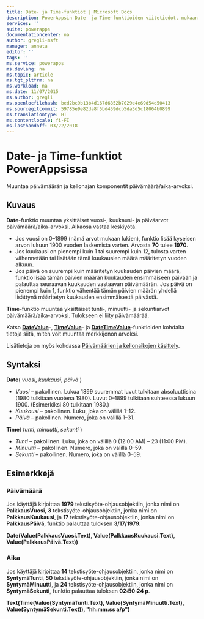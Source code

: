 ```yaml
---
title: Date- ja Time-funktiot | Microsoft Docs
description: PowerAppsin Date- ja Time-funktioiden viitetiedot, mukaan lukien syntaksi ja esimerkit
services: ''
suite: powerapps
documentationcenter: na
author: gregli-msft
manager: anneta
editor: ''
tags: ''
ms.service: powerapps
ms.devlang: na
ms.topic: article
ms.tgt_pltfrm: na
ms.workload: na
ms.date: 11/07/2015
ms.author: gregli
ms.openlocfilehash: bed2bc9b13b4d167d6852b7029e4e69d54d50413
ms.sourcegitcommit: 59785e9e82da8f5bd459dcb5da3d5c18064b0899
ms.translationtype: HT
ms.contentlocale: fi-FI
ms.lasthandoff: 03/22/2018
---
```

# <a name="date-and-time-functions-in-powerapps"></a>Date- ja Time-funktiot PowerAppsissa
Muuntaa päivämäärän ja kellonajan komponentit päivämäärä/aika-arvoksi.

## <a name="description"></a>Kuvaus
**Date**-funktio muuntaa yksittäiset vuosi-, kuukausi- ja päiväarvot päivämäärä/aika-arvoksi.  Aikaosa vastaa keskiyötä.

* Jos vuosi on 0–1899 (nämä arvot mukaan lukien), funktio lisää kyseisen arvon lukuun 1900 vuoden laskemista varten.  Arvosta **70** tulee **1970**.
* Jos kuukausi on pienempi kuin 1 tai suurempi kuin 12, tulosta varten vähennetään tai lisätään tämä kuukausien määrä määritetyn vuoden alkuun.
* Jos päivä on suurempi kuin määritetyn kuukauden päivien määrä, funktio lisää tämän päivien määrän kuukauden ensimmäiseen päivään ja palauttaa seuraavan kuukauden vastaavan päivämäärän.  Jos päivä on pienempi kuin 1, funktio vähentää tämän päivien määrän yhdellä lisättynä määritetyn kuukauden ensimmäisestä päivästä.

**Time**-funktio muuntaa yksittäiset tunti-, minuutti- ja sekuntiarvot päivämäärä/aika-arvoksi.  Tulokseen ei liity päivämäärää.

Katso **[DateValue](function-datevalue-timevalue.md)**-, **[TimeValue](function-datevalue-timevalue.md)**- ja **[DateTimeValue](function-datevalue-timevalue.md)**-funktioiden kohdalta tietoja siitä, miten voit muuntaa merkkijonon arvoksi.  

Lisätietoja on myös kohdassa [Päivämäärien ja kellonaikojen käsittely](../show-text-dates-times.md).

## <a name="syntax"></a>Syntaksi
**Date**( *vuosi*, *kuukausi*, *päivä* )

* *Vuosi* – pakollinen.  Lukua 1899 suuremmat luvut tulkitaan absoluuttisina (1980 tulkitaan vuotena 1980). Luvut 0–1899 tulkitaan suhteessa lukuun 1900. (Esimerkiksi 80 tulkitaan 1980.)
* *Kuukausi* – pakollinen.  Luku, joka on välillä 1–12.
* *Päivä* – pakollinen. Numero, joka on välillä 1–31.

**Time**( *tunti*, *minuutti*, *sekunti* )

* *Tunti* – pakollinen.  Luku, joka on välillä 0 (12:00 AM) – 23 (11:00 PM).
* *Minuutti* – pakollinen. Numero, joka on välillä 0–59.
* *Sekunti* – pakollinen. Numero, joka on välillä 0–59.

## <a name="examples"></a>Esimerkkejä
### <a name="date"></a>Päivämäärä
Jos käyttäjä kirjoittaa **1979** tekstisyöte-ohjausobjektiin, jonka nimi on **PalkkausVuosi**, **3** tekstisyöte-ohjausobjektiin, jonka nimi on **PalkkausKuukausi**, ja **17** tekstisyöte-ohjausobjektiin, jonka nimi on **PalkkausPäivä**, funktio palauttaa tuloksen **3/17/1979**:

**Date(Value(PalkkausVuosi.Text), Value(PalkkausKuukausi.Text), Value(PalkkausPäivä.Text))**

### <a name="time"></a>Aika
Jos käyttäjä kirjoittaa **14** tekstisyöte-ohjausobjektiin, jonka nimi on **SyntymäTunti**, **50** tekstisyöte-ohjausobjektiin, jonka nimi on **SyntymäMinuutti**, ja **24** tekstisyöte-ohjausobjektiin, jonka nimi on **SyntymäSekunti**, funktio palauttaa tuloksen **02:50:24 p**.

**Text(Time(Value(SyntymäTunti.Text), Value(SyntymäMinuutti.Text), Value(SyntymäSekunti.Text)), "hh:mm:ss a/p")**

